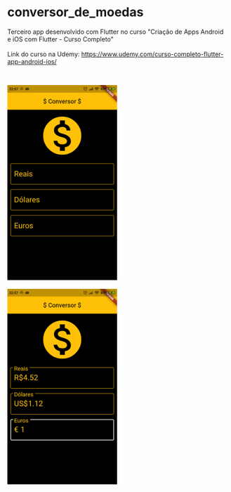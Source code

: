 # conversor_de_moedas

Terceiro app desenvolvido com Flutter no curso "Criação de Apps Android e iOS com Flutter - Curso Completo"<br/><br/>
Link do curso na Udemy: https://www.udemy.com/curso-completo-flutter-app-android-ios/

<br/>

<img src="screenshot_1.png" width="250" title="Screenshot"><br/><br/>
<img src="screenshot_2.png" width="250" title="Screenshot">
